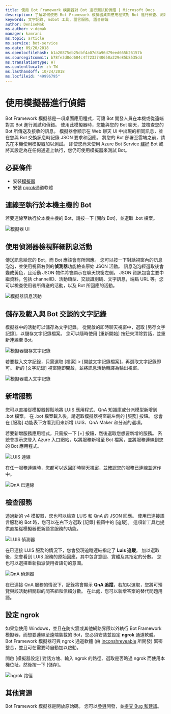 ```yaml
---
title: 使用 Bot Framework 模擬器對 Bot 進行測試和偵錯 | Microsoft Docs
description: 了解如何使用 Bot Framework 模擬器桌面應用程式對 Bot 進行檢查、測試和偵錯。
keywords: 文字記錄, msbot 工具, 語言服務, 語音辨識
author: DeniseMak
ms.author: v-demak
manager: kamrani
ms.topic: article
ms.service: bot-service
ms.date: 09/20/2018
ms.openlocfilehash: b1a20875eb25cbf4a07d8a96d79eed665b26157b
ms.sourcegitcommit: b78fe3d8dd604c4f7233740658a229e85b8535dd
ms.translationtype: HT
ms.contentlocale: zh-TW
ms.lasthandoff: 10/24/2018
ms.locfileid: "49996795"
---
```

# <a name="debug-with-the-emulator"></a>使用模擬器進行偵錯

Bot Framework 模擬器是一項桌面應用程式，可讓 Bot 開發人員在本機或從遠端對其 Bot 進行測試和偵錯。 使用此模擬器時，您能與您的 Bot 聊天，並檢查您的 Bot 所傳送及接收的訊息。 模擬器會顯示在 Web 聊天 UI 中出現的相同訊息，並在您與 Bot 交換訊息時記錄 JSON 要求和回應。 將您的 Bot 部署至雲端之前，請先在本機使用模擬器加以測試。 即使您尚未使用 Azure Bot Service [建好](./bot-service-quickstart.md) Bot 或將其設定為在任何通道上執行，您仍可使用模擬器來測試 Bot。

## <a name="prerequisites"></a>必要條件
- 安裝[模擬器](https://github.com/Microsoft/BotFramework-Emulator/releases)
- 安裝 [ngrok][ngrokDownload]通道軟體

## <a name="connect-to-a-bot-running-on-localhost"></a>連線至執行於本機主機的 Bot

若要連線至執行於本機主機的 Bot，請按一下 [開啟 Bot]，並選取 .bot 檔案。 

![模擬器 UI](media/emulator-v4/emulator-welcome.png)

## <a name="view-detailed-message-activity-with-the-inspector"></a>使用偵測器檢視詳細訊息活動

傳送訊息給您的 Bot，而 Bot 應該會有所回應。 您可以按一下對話視窗內的訊息泡泡，並使用視窗右側的**偵測器**功能檢查原始 JSON 活動。 訊息泡泡經選取後會變成黃色，且活動 JSON 物件將會顯示在聊天視窗左側。 JSON 資訊包含主要中繼資料，包括 channelID、活動類型、交談識別碼、文字訊息，端點 URL 等。您可以檢查使用者所傳送的活動，以及 Bot 所回應的活動。 

![模擬器訊息活動](media/emulator-v4/emulator-view-message-activity-02.png)

## <a name="save-and-load-conversations-with-bot-transcripts"></a>儲存及載入與 Bot 交談的文字記錄

模擬器中的活動可以儲存為文字記錄。 從開啟的即時聊天視窗中，選取 [另存文字記錄]，以儲存文字記錄檔案。 您可以隨時使用 [重新開始] 按鈕來清除對話，並重新連線至 Bot。  

![模擬器儲存文字記錄](media/emulator-v4/emulator-live-chat.png)

若要載入文字記錄，只需選取 [檔案] > [開啟文字記錄檔案]，再選取文字記錄即可。 新的 [文字記錄] 視窗隨即開啟，並將訊息活動轉譯為輸出視窗。 

![模擬器載入文字記錄](media/emulator-v4/emulator-load-transcript.png)

## <a name="add-services"></a>新增服務 

您可以直接從模擬器輕鬆地將 LUIS 應用程式、QnA 知識庫或分派模型新增到 .bot 檔案。 在 .bot 檔案載入後，請選取模擬器視窗最左側的 [服務] 按鈕。 您會在 [服務] 功能表下方看到用來新增 LUIS、QnA Maker 和分派的選項。 

若要新增服務應用程式，只需按一下 [+] 按鈕，然後選取您想要新增的服務。 系統會提示您登入 Azure 入口網站，以將服務新增至 Bot 檔案，並將服務連線到您的 Bot 應用程式。 

![LUIS 連線](media/emulator-v4/emulator-connect-luis-btn.png)

在任一服務連線時，您都可以返回即時聊天視窗，並確認您的服務已連線並運作中。 

![QnA 已連線](media/emulator-v4/emulator-view-message-activity.png)

## <a name="inspect-services"></a>檢查服務

透過新的 v4 模擬器，您也可以檢查 LUIS 和 QnA 的 JSON 回應。 使用已連接語言服務的 Bot 時，您可以在右下方選取 [記錄] 視窗中的 [追蹤]。 這項新工具也提供直接從模擬器更新語言服務的功能。 

![LUIS 偵測器](media/emulator-v4/emulator-luis-inspector.png)

在已連接 LUIS 服務的情況下，您會發現追蹤連結指定了 **Luis 追蹤**。 加以選取後，您會看到 LUIS 服務的原始回應，其中包含意圖、實體及其指定的分數。 您也可以選擇重新指派使用者語句的意圖。 

![QnA 偵測器](media/emulator-v4/emulator-qna-inspector.png)

在已連接 QnA 服務的情況下，記錄將會顯示 **QnA 追蹤**，若加以選取，您將可預覽與該活動相關聯的問答組和信賴分數。 在此處，您可以新增答案的替代問題用語。

## <a name="configure-ngrok"></a>設定 ngrok

如果您使用 Windows，並且在防火牆或其他網路界限以外執行 Bot Framework 模擬器，而想要連線至遠端裝載的 Bot，您必須安裝並設定 **ngrok** 通道軟體。 Bot Framework 模擬器可與 ngrok 通道軟體 (由 [inconshreveable][inconshreveable] 所開發) 緊密整合，並且可在需要時自動加以啟動。

開啟 [模擬器設定] 對話方塊、輸入 ngrok 的路徑、選取是否略過 ngrok 而使用本機位址，然後按一下 [儲存]。

![ngrok 路徑](media/emulator-v4/emulator-ngrok-path.png)

## <a name="additional-resources"></a>其他資源

Bot Framework 模擬器是開放原始碼。 您可以[參與][EmulatorGithubContribute]開發，並[提交 Bug 和建議][EmulatorGithubBugs]。



[EmulatorGithubContribute]: https://github.com/Microsoft/BotFramework-Emulator/wiki/How-to-Contribute
[EmulatorGithubBugs]: https://github.com/Microsoft/BotFramework-Emulator/wiki/Submitting-Bugs-%26-Suggestions

[ngrokDownload]: https://ngrok.com/
[inconshreveable]: https://inconshreveable.com/
